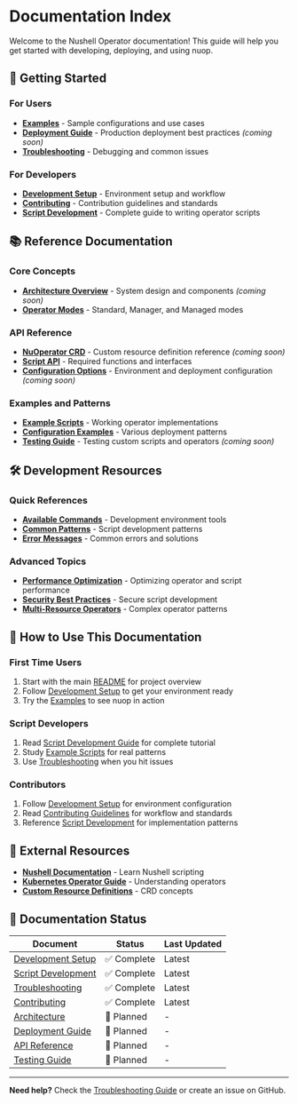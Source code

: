 # Documentation Index

Welcome to the Nushell Operator documentation! This guide will help you get started with developing, deploying, and using nuop.

## 🚀 Getting Started

### For Users
- **[Examples](../examples/README.md)** - Sample configurations and use cases
- **[Deployment Guide](DEPLOYMENT.md)** - Production deployment best practices *(coming soon)*
- **[Troubleshooting](TROUBLESHOOTING.md)** - Debugging and common issues

### For Developers  
- **[Development Setup](DEVELOPMENT.md)** - Environment setup and workflow
- **[Contributing](../CONTRIBUTING.md)** - Contribution guidelines and standards
- **[Script Development](SCRIPT-DEVELOPMENT.md)** - Complete guide to writing operator scripts

## 📚 Reference Documentation

### Core Concepts
- **[Architecture Overview](ARCHITECTURE.md)** - System design and components *(coming soon)*
- **[Operator Modes](../README.md#deployment-approach)** - Standard, Manager, and Managed modes

### API Reference
- **[NuOperator CRD](api/CRD.md)** - Custom resource definition reference *(coming soon)*
- **[Script API](SCRIPT-DEVELOPMENT.md#script-api-reference)** - Required functions and interfaces
- **[Configuration Options](api/CONFIG.md)** - Environment and deployment configuration *(coming soon)*

### Examples and Patterns
- **[Example Scripts](../operator/scripts/README.md)** - Working operator implementations
- **[Configuration Examples](../examples/README.md)** - Various deployment patterns
- **[Testing Guide](TESTING.md)** - Testing custom scripts and operators *(coming soon)*

## 🛠️ Development Resources

### Quick References
- **[Available Commands](DEVELOPMENT.md#available-tools--scripts)** - Development environment tools
- **[Common Patterns](SCRIPT-DEVELOPMENT.md#common-patterns)** - Script development patterns
- **[Error Messages](TROUBLESHOOTING.md#common-error-messages)** - Common errors and solutions

### Advanced Topics
- **[Performance Optimization](TROUBLESHOOTING.md#performance-issues)** - Optimizing operator and script performance
- **[Security Best Practices](SCRIPT-DEVELOPMENT.md#security)** - Secure script development
- **[Multi-Resource Operators](SCRIPT-DEVELOPMENT.md#advanced-topics)** - Complex operator patterns

## 📖 How to Use This Documentation

### First Time Users
1. Start with the main [README](../README.md) for project overview
2. Follow [Development Setup](DEVELOPMENT.md) to get your environment ready
3. Try the [Examples](../examples/README.md) to see nuop in action

### Script Developers
1. Read [Script Development Guide](SCRIPT-DEVELOPMENT.md) for complete tutorial
2. Study [Example Scripts](../operator/scripts/README.md) for real patterns
3. Use [Troubleshooting](TROUBLESHOOTING.md) when you hit issues

### Contributors
1. Follow [Development Setup](DEVELOPMENT.md) for environment configuration
2. Read [Contributing Guidelines](../CONTRIBUTING.md) for workflow and standards
3. Reference [Script Development](SCRIPT-DEVELOPMENT.md) for implementation patterns

## 🔗 External Resources

- **[Nushell Documentation](https://www.nushell.sh/book/)** - Learn Nushell scripting
- **[Kubernetes Operator Guide](https://kubernetes.io/docs/concepts/extend-kubernetes/operator/)** - Understanding operators
- **[Custom Resource Definitions](https://kubernetes.io/docs/concepts/extend-kubernetes/api-extension/custom-resources/)** - CRD concepts

## 📝 Documentation Status

| Document | Status | Last Updated |
|----------|--------|--------------|
| [Development Setup](DEVELOPMENT.md) | ✅ Complete | Latest |
| [Script Development](SCRIPT-DEVELOPMENT.md) | ✅ Complete | Latest |
| [Troubleshooting](TROUBLESHOOTING.md) | ✅ Complete | Latest |
| [Contributing](../CONTRIBUTING.md) | ✅ Complete | Latest |
| [Architecture](ARCHITECTURE.md) | 🚧 Planned | - |
| [Deployment Guide](DEPLOYMENT.md) | 🚧 Planned | - |
| [API Reference](api/) | 🚧 Planned | - |
| [Testing Guide](TESTING.md) | 🚧 Planned | - |

---

**Need help?** Check the [Troubleshooting Guide](TROUBLESHOOTING.md) or create an issue on GitHub.